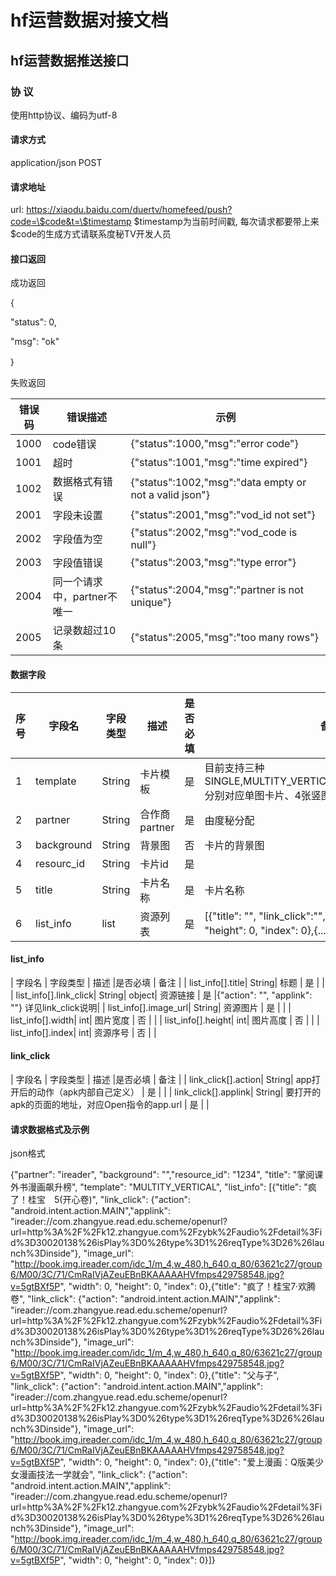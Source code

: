 # hf运营数据对接文档

## hf运营数据推送接口

### 协 议

使用http协议、编码为utf-8

#### 请求方式

application/json POST

#### 请求地址

url: https://xiaodu.baidu.com/duertv/homefeed/push?code=\$code&t=\$timestamp $timestamp为当前时间戳, 每次请求都要带上来 $code的生成方式请联系度秘TV开发人员
#### 接口返回

成功返回

{

"status": 0,

"msg": "ok"

｝

失败返回

| 错误码 | 错误描述 | 示例 |
|---|---|---|
|1000 | code错误 | {"status":1000,"msg":"error code"} |
|1001 | 超时 | {"status":1001,"msg":"time expired"} |
|1002 | 数据格式有错误 | {"status":1002,"msg":"data empty or not a valid json"} |
|2001 | 字段未设置 | {"status":2001,"msg":"vod_id not set"} |
|2002 | 字段值为空 | {"status":2002,"msg":"vod_code is null"} |
|2003 | 字段值错误 | {"status":2003,"msg":"type error"} |
|2004 | 同一个请求中，partner不唯一 | {"status":2004,"msg":"partner is not unique"} |
|2005 | 记录数超过10条 | {"status":2005,"msg":"too many rows"} |

#### 数据字段

|序号 | 字段名 | 字段类型 | 描述 |是否必填 | 备注 |
|---|---|---|---|---|---|
| 1| template | String | 卡片模板 | 是 | 目前支持三种SINGLE,MULTITY_VERTICAL,MULTITY_HORIZONTAL,分别对应单图卡片、4张竖图卡片、3张横图卡片 |
| 2| partner | String | 合作商partner | 是 | 由度秘分配 |
| 3| background| String | 背景图 | 否 | 卡片的背景图 |
| 4| resourc_id| String | 卡片id | 是 | |
| 5| title| String | 卡片名称| 是 | 卡片名称 |
| 6| list_info| list| 资源列表 | 是 |[{"title": "", "link_click":"", "image_url": "", "width": 0, "height": 0, "index": 0},{...}], 具体见list_info说明 |

#### list_info 
| 字段名 | 字段类型 | 描述 |是否必填 | 备注 |
| list_info[].title| String| 标题 | 是 | |
| list_info[].link_click| String| object| 资源链接 | 是 |{"action": "", "applink": ""} 详见link_click说明|
| list_info[].image_url| String| 资源图片 | 是 | |
| list_info[].width| int| 图片宽度 | 否 | |
| list_info[].height| int| 图片高度 | 否 | |
| list_info[].index| int| 资源序号 | 否 | |

#### link_click
| 字段名 | 字段类型 | 描述 |是否必填 | 备注 |
| link_click[].action| String| app打开后的动作（apk内部自己定义） | 是 | |
| link_click[].applink| String| 要打开的apk的页面的地址，对应Open指令的app.url | 是 | |




#### 请求数据格式及示例

json格式

{"partner": "ireader", "background": "","resource_id": "1234", "title": "掌阅课外书漫画飙升榜", "template": "MULTITY_VERTICAL", "list_info": [{"title": "疯了！桂宝　5(开心卷)", "link_click": {"action": "android.intent.action.MAIN","applink": "ireader://com.zhangyue.read.edu.scheme/openurl?url=http%3A%2F%2Fk12.zhangyue.com%2Fzybk%2Faudio%2Fdetail%3Fid%3D30020138%26isPlay%3D0%26type%3D1%26reqType%3D26%26launch%3Dinside"}, "image_url": "http://book.img.ireader.com/idc_1/m_4,w_480,h_640,q_80/63621c27/group6/M00/3C/71/CmRaIVjAZeuEBnBKAAAAAHVfmps429758548.jpg?v=5gtBXf5P", "width": 0, "height": 0, "index": 0},{"title": "疯了！桂宝7·欢腾卷", "link_click": {"action": "android.intent.action.MAIN","applink": "ireader://com.zhangyue.read.edu.scheme/openurl?url=http%3A%2F%2Fk12.zhangyue.com%2Fzybk%2Faudio%2Fdetail%3Fid%3D30020138%26isPlay%3D0%26type%3D1%26reqType%3D26%26launch%3Dinside"}, "image_url": "http://book.img.ireader.com/idc_1/m_4,w_480,h_640,q_80/63621c27/group6/M00/3C/71/CmRaIVjAZeuEBnBKAAAAAHVfmps429758548.jpg?v=5gtBXf5P", "width": 0, "height": 0, "index": 0},{"title": "父与子", "link_click": {"action": "android.intent.action.MAIN","applink": "ireader://com.zhangyue.read.edu.scheme/openurl?url=http%3A%2F%2Fk12.zhangyue.com%2Fzybk%2Faudio%2Fdetail%3Fid%3D30020138%26isPlay%3D0%26type%3D1%26reqType%3D26%26launch%3Dinside"}, "image_url": "http://book.img.ireader.com/idc_1/m_4,w_480,h_640,q_80/63621c27/group6/M00/3C/71/CmRaIVjAZeuEBnBKAAAAAHVfmps429758548.jpg?v=5gtBXf5P", "width": 0, "height": 0, "index": 0},{"title": "爱上漫画：Q版美少女漫画技法一学就会", "link_click": {"action": "android.intent.action.MAIN","applink": "ireader://com.zhangyue.read.edu.scheme/openurl?url=http%3A%2F%2Fk12.zhangyue.com%2Fzybk%2Faudio%2Fdetail%3Fid%3D30020138%26isPlay%3D0%26type%3D1%26reqType%3D26%26launch%3Dinside"}, "image_url": "http://book.img.ireader.com/idc_1/m_4,w_480,h_640,q_80/63621c27/group6/M00/3C/71/CmRaIVjAZeuEBnBKAAAAAHVfmps429758548.jpg?v=5gtBXf5P", "width": 0, "height": 0, "index": 0}]}
